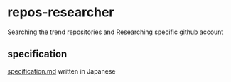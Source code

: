 # repos-researcher
 Searching the trend repositories and Researching specific github account

## specification
[specification.md](./specification.md) written in Japanese